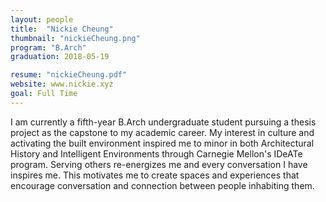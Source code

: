 ```yaml
---
layout: people
title:  "Nickie Cheung"
thumbnail: "nickieCheung.png"
program: "B.Arch"
graduation: 2018-05-19

resume: "nickieCheung.pdf"
website: www.nickie.xyz
goal: Full Time
---
```


I am currently a fifth-year B.Arch undergraduate student pursuing a thesis project as the capstone to my academic career. My interest in culture and activating the built environment inspired me to minor in both Architectural History and Intelligent Environments through Carnegie Mellon's IDeATe program. Serving others re-energizes me and every conversation I have inspires me. This motivates me to create spaces and experiences that encourage conversation and connection between people inhabiting them.
